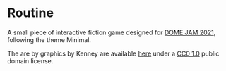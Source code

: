 # Routine

A small piece of interactive fiction game designed for [DOME JAM 2021](https://itch.io/jam/domejam-2021), following the theme Minimal.

The are by graphics by Kenney are available [here](https://www.kenney.nl/assets/bit-pack) under a [CC0 1.0](https://creativecommons.org/publicdomain/zero/1.0/) public domain license.
